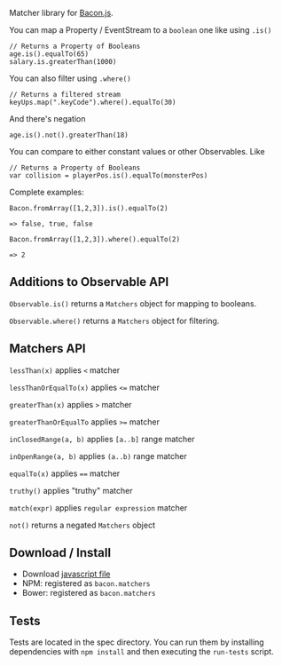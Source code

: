 Matcher library for [Bacon.js](https://github.com/raimohanska/bacon.js).

You can map a Property / EventStream to a `boolean` one like using `.is()`

    // Returns a Property of Booleans
    age.is().equalTo(65)
    salary.is.greaterThan(1000)

You can also filter using `.where()`

    // Returns a filtered stream
    keyUps.map(".keyCode").where().equalTo(30)

And there's negation

    age.is().not().greaterThan(18)
    
You can compare to either constant values or other Observables. Like

    // Returns a Property of Booleans
    var collision = playerPos.is().equalTo(monsterPos)    
    
Complete examples:

    Bacon.fromArray([1,2,3]).is().equalTo(2)
    
    => false, true, false
    
    Bacon.fromArray([1,2,3]).where().equalTo(2)
    
    => 2

## Additions to Observable API

`Observable.is()` returns a `Matchers` object for mapping to booleans.

`Observable.where()` returns a `Matchers` object for filtering.

## Matchers API

`lessThan(x)` applies `<` matcher

`lessThanOrEqualTo(x)` applies `<=` matcher

`greaterThan(x)` applies `>` matcher

`greaterThanOrEqualTo` applies `>=` matcher

`inClosedRange(a, b)` applies `[a..b]` range matcher

`inOpenRange(a, b)` applies `(a..b)` range matcher

`equalTo(x)` applies `==` matcher

`truthy()` applies "truthy" matcher

`match(expr)` applies `regular expression` matcher

`not()` returns a negated `Matchers` object

## Download / Install

- Download [javascript file](https://raw.github.com/raimohanska/bacon.matchers/master/bacon.matchers.js)
- NPM: registered as `bacon.matchers`
- Bower: registered as `bacon.matchers`

## Tests

Tests are located in the spec directory. You can run them by installing dependencies with `npm install` and then executing the `run-tests` script.
